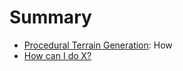 # Summary

* [Procedural Terrain Generation](/procedural_terrain_generation.md "Procedural Terrain Generation"): How 
* [How can I do X?](second-question.md)




